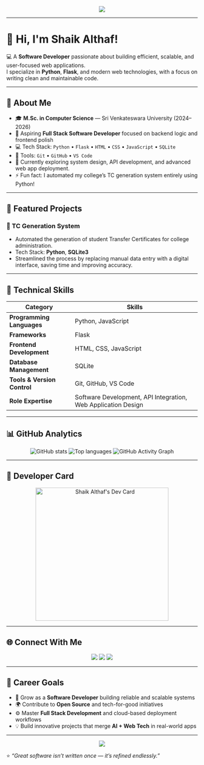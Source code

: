 <!-- Profile Banner -->
<p align="center">
  <img src="https://capsule-render.vercel.app/api?type=waving&color=0:1e3c72,100:2a5298&height=200&section=header&text=Shaik%20Althaf%20👨‍💻%20|%20Software%20Developer&fontSize=35&fontColor=fff&animation=twinkling" />
</p>

---

# 👋 Hi, I'm Shaik Althaf!

💻 A **Software Developer** passionate about building efficient, scalable, and user-focused web applications.  
I specialize in **Python**, **Flask**, and modern web technologies, with a focus on writing clean and maintainable code.

---

## 🧠 About Me

- 🎓 **M.Sc. in Computer Science** — Sri Venkateswara University (2024–2026)  
- 💼 Aspiring **Full Stack Software Developer** focused on backend logic and frontend polish  
- 💻 Tech Stack: `Python` • `Flask` • `HTML` • `CSS` • `JavaScript` • `SQLite`  
- 🧰 Tools: `Git` • `GitHub` • `VS Code`  
- 🧩 Currently exploring system design, API development, and advanced web app deployment.  
- ⚡ Fun fact: I automated my college’s TC generation system entirely using Python!

---

## 💼 Featured Projects

### 🧾 TC Generation System
- Automated the generation of student Transfer Certificates for college administration.  
- Tech Stack: **Python**, **SQLite3**  
- Streamlined the process by replacing manual data entry with a digital interface, saving time and improving accuracy.

---

## 🧰 Technical Skills

| Category | Skills |
|-----------|--------|
| **Programming Languages** | Python, JavaScript |
| **Frameworks** | Flask |
| **Frontend Development** | HTML, CSS, JavaScript |
| **Database Management** | SQLite |
| **Tools & Version Control** | Git, GitHub, VS Code |
| **Role Expertise** | Software Development, API Integration, Web Application Design |

---

## 📊 GitHub Analytics

<p align="center">
  <img src="https://github-readme-stats.vercel.app/api?username=althaf99495&show_icons=true&theme=radical" alt="GitHub stats" />
  <img src="https://github-readme-stats.vercel.app/api/top-langs/?username=althaf99495&layout=compact&theme=radical" alt="Top languages" />
  <img src="https://github-readme-activity-graph.vercel.app/graph?username=althaf99495&theme=tokyo-night" alt="GitHub Activity Graph" />
</p>

---

## 🧩 Developer Card

<p align="center">
  <a href="https://app.daily.dev/shaikalthaf" target="_blank" rel="noopener noreferrer">
    <img 
      src="https://api.daily.dev/devcards/v2/r8dOuAG87jb12LaCaJXUP.png?r=clg&type=default" 
      width="350" 
      alt="Shaik Althaf's Dev Card"
    />
  </a>
</p>


---

## 🌐 Connect With Me

<p align="center">
  <a href="mailto:althaf994957@gmail.com"><img src="https://img.shields.io/badge/Email-D14836?logo=gmail&logoColor=white"></a>
  <a href="https://www.linkedin.com/in/shaik-althaf"><img src="https://img.shields.io/badge/LinkedIn-0077B5?logo=linkedin&logoColor=white"></a>
  <a href="https://github.com/althaf99495"><img src="https://img.shields.io/badge/GitHub-171515?logo=github&logoColor=white"></a>
</p>

---

## 🧭 Career Goals
- 🚀 Grow as a **Software Developer** building reliable and scalable systems  
- 🌍 Contribute to **Open Source** and tech-for-good initiatives  
- ⚙️ Master **Full Stack Development** and cloud-based deployment workflows  
- 💡 Build innovative projects that merge **AI + Web Tech** in real-world apps  

---

<p align="center">
  <img src="https://capsule-render.vercel.app/api?type=waving&color=0:1e3c72,100:2a5298&height=120&section=footer" />
</p>

⭐ *“Great software isn’t written once — it’s refined endlessly.”*  
